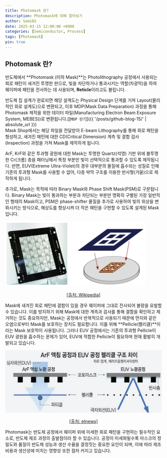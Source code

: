 ```yaml
---
title: Photomask 란?
description: Photomask에 대해 알아보기
author: SemiDS
date: 2025-03-15 12:00:00 +0900
categories: [Semiconductor, Process]
tags: [Photomask]
pin: true
---
```


## Photomask 란?
반도체에서 **Photomask (이하 Mask)**는 Photolithography 공정에서 사용되는 회로 패턴이 새겨진 투명한 판으로, 빛을 차단하거나 통과시키는 역할(차광막)을 하여 웨이퍼에 패턴을 전사하는 데 사용되며, **Reticle**이라고도 불립니다.

반도체 칩 설계가 완료되면 해당 설계도는 Physical Design 단계를 거쳐 Layout(물리적인 회로 설계도)으로 변환되고, 이후 MDP(Mask Data Preparation) 과정을 통해 Photomask 제작을 위한 데이터 파일(Manufacturing Electron Beam Exposure System, MEBES))로 변환됩니다.[[`MDP 란?`]]({{ '/posts/github-blog-15/' | absolute_url }})  
Mask Shop에서는 해당 파일을 전달받아 E-beam Lithography를 통해 회로 패턴을 형성하고, 새겨진 패턴에 대한 CD(Critical Dimension) 계측 및 결함 검사(Inspection) 과정을 거쳐 Mask를 제작하게 됩니다.

ArF, KrF와 같은 투과형 광원에 대한 Mask는 투명한 Quartz(석영) 기판 위에 불투명한 Cr(크롬) 층을 패터닝해서 특정 부분만 빛이 선택적으로 통과할 수 있도록 제작됩니다. 반면, EUV(Extreme Ultra-Violet)의 경우 대부분의 물질에 흡수되는 성질로 인해 기존의 투과형 Mask를 사용할 수 없어, 다층 박막 구조를 이용한 반사형(거울)으로 제작하게 됩니다.

추가로, Mask는 목적에 따라 Binary Mask와 Phase Shift Mask(PSM)로 구분됩니다. Binary Mask는 빛이 통과하는 부분과 차단되는 부분만 명확히 구별된 가장 일반적인 형태의 Mask이고, PSM은 phase-shifter 물질을 추가로 사용하여 빛의 위상을 변화시키는 방식으로, 해상도를 향상시켜 더 작은 패턴을 구현할 수 있도록 설계된 Mask입니다.

<img src="/assets/img/posting/2025-03-15-github-blog-33-photomask_1.png" alt="photomask" width=450>  
<p style="text-align: center;"><a href="https://en.wikipedia.org/wiki/Photomask">[출처: Wikipedia]</a></p>

Mask에 새겨진 회로 패턴에 결함이 있을 경우 웨이퍼에 그대로 전사되어 불량을 유발할 수 있습니다. 이를 방지하기 위해 Mask에 대한 계측과 검사를 통해 결함을 확인하고 제거하는 것도 중요하지만, Mask는 공정에서 반복적으로 사용되기 때문에 먼지와 같은 오염으로부터 Mask를 보호하는 장치도 필요합니다. 이를 위해 **Pellicle(펠리클)**이라는 Mask 보호막이 사용됩니다. 그러나 EUV 공정에서는 기존의 투과형 Pellicle이 EUV 광원을 흡수하는 문제가 있어, EUV에 적합한 Pellicle이 필요하며 현재 활발히 개발되고 있습니다.

<img src="/assets/img/posting/2025-03-15-github-blog-33-photomask_2.png" alt="photomask" width=600>  
<p style="text-align: center;"><a href="https://www.etnews.com/20230110000158">[출처: etnews]</a></p>

Photomask는 반도체 공정에서 웨이퍼 위에 미세한 회로 패턴을 구현하는 필수적인 요소로, 반도체 제조 과정의 출발점이라 할 수 있습니다. 공정이 미세화될수록 마스크의 정밀도와 품질이 반도체 성능과 생산 수율을 결정짓는 중요한 요인이 되며, 이에 따라 제조 비용과 생산성에 미치는 영향성 또한 점차 커지고 있습니다.